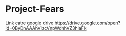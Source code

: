 # Project-Fears
Link catre google drive 
https://drive.google.com/open?id=0ByDnAAAhVlzcVnpWdnhVZ3hiaFk
